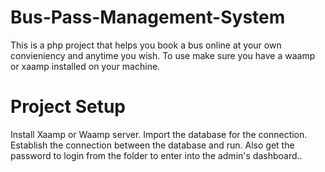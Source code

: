 # Bus-Pass-Management-System
This is a php project that helps you book a bus online at your own convieniency and anytime you wish.
To use make sure you have a waamp or xaamp installed on your machine.
# Project Setup
Install Xaamp or Waamp server.
Import the database for the connection.
Establish the connection between the database and run.
Also get the password to login from the folder to enter into the admin's dashboard..
